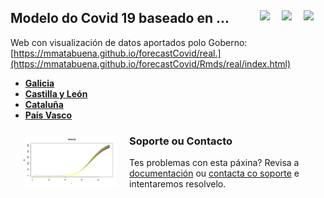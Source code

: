 ## Modelo do Covid 19 baseado en ... <a href="../../blob/master/README.es.md"><img src="../../blob/master/images/Flag_of_Spain.png" align="right" hspace="0" vspace="0" width="35px"></a> <a href="../../blob/master/README.en.md"><img src="../../blob/master/images/Flag_of_Union.png" align="right" hspace="0" vspace="0" width="35px"></a><a href="../../blob/master/README.ga.md"><img src="../../blob/master/images/Flag_of_Galicia.png" align="right" hspace="0" vspace="0" width="35px"></a>

Web con visualización de datos aportados polo Goberno: [https://mmatabuena.github.io/forecastCovid/real.](https://mmatabuena.github.io/forecastCovid/Rmds/real/index.html)

* __[Galicia](https://mmatabuena.github.io/forecastCovid/Rmds/gal/index.html)__
* __[Castilla y León](https://mmatabuena.github.io/forecastCovid/Rmds/cl/index.html)__
* __[Cataluña](https://mmatabuena.github.io/forecastCovid/Rmds/cat/index.html)__
* __[País Vasco](https://mmatabuena.github.io/forecastCovid/Rmds/pv/index.html)__

<img src="./images/image_2020_04_19T13_34_22_302Z.jpg" align="left" hspace="20" vspace="10" width="150px">


### Soporte ou Contacto
Tes problemas con esta páxina? Revisa a [documentación](https://help.github.com/categories/github-pages-basics/) ou [contacta co soporte](https://github.com/contact) e intentaremos resolvelo.
